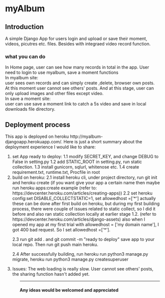 # myAlbum

<h2>Introduction</h2>
A simple Django App for users login and upload or save their moment, videos, picutres etc. files. Besides with integraed video record function.

<h3>what you can do</h3>
<p>
In Home page, user can see how many records in total in the app. User need to login to use myalbum, save a moment functions <br>In myalbum site: <br>user sees own records and can simply create ,delete, browser own posts. At this moment user cannot see others' posts. And at this stage, user can only upload images and other files except video. <br>In save a moment site:<br>user can use save a moment link to catch a 5s video and save in local downloads file directory.
</p>

<h2>Deployment process</h2>
This app is deployed on heroku http://myalbum-djangoapp.herokuapp.com/. 
Here is just a short summary about the deployment experience I would like to share:
<ol>
<li> set App ready to deploy:
   1.1 modify SECRET_KEY, and change DEBUG to False in setting.py
   1.2 add STATIC_ROOT in setting.py, run static collection.
   1.3 install gunicorn, sqlurl, whitenose etc. 
   1.4 create requirement.txt, runtime.txt, Procfile in root
</li>
<li> build on heroku:
   2.1 install heroku cli, under project directory, run git init and heroku create (if you want give your app a certain name then maybe run heroku apps:create example (refer to: https://devcenter.heroku.com/articles/creating-apps))
   2.2 set heroku config:set DISABLE_COLLECTSTATIC=1, set allowedhost =['*'] actually these can be done after first build on heroku, but during my first building process, there were couple of issues related to static collect, so I did it before and also ran static collection locally at earlier stage 1.2. (refer to https://devcenter.heroku.com/articles/django-assets)
   also when I opened my app at my first trial with allowedhost = ['my domain name'], I got 400 bad request. So  I set allowedhost =['*'].
   
   2.3 run git add . and git commit -m "ready to deploy" save app to your local repo. Then run git push main heroku. 
    
   
   2.4 After successfully building, run heroku run python3 manage.py migrate, heroku run python3 manage.py createsuperuser
</li>
<li>Issues:
The web loading is really slow.
User cannot see others' posts, the sharing function hasn't added yet.

</li>
<ol>
<hr>
<h4>Any ideas would be welcomed and appreciated</h4>
